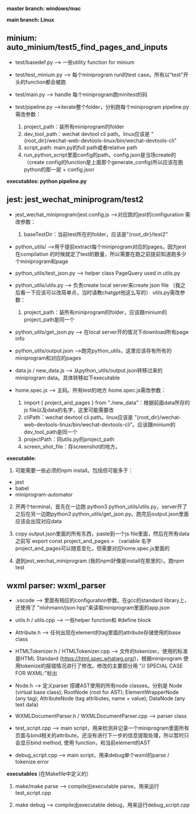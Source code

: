 **master branch: windows/mac**

**main branch: Linux**


## minium: auto_minium/test5_find_pages_and_inputs

* test/basedef.py --> 一些utility function for minium

* test/test_minium.py --> 每个miniprogram run的test case。所有以“test"开头的function都会被跑

* test/main.py --> handle 每个miniprogram跑minitest的码

* test/pipeline.py -->iterate整个folder，分别跑每个miniprogram
pipeline.py 需改参数：
    1. project_path：装所有miniprogram的folder
    2. dev_tool_path：wechat devtool cli path。linux应该是  "{root_dir}/wechat-web-devtools-linux/bin/wechat-devtools-cli"
    3. script_path: main.py的full path或者relative path
    4. run_python_script里面config的path。config.json是当场create的（create config的function是上面那个generate_config)所以应该在跑python的那一层 + config.json

**executables: python pipeline.py**

## jest: jest_wechat_miniprogram/test2

* jest_wechat_miniprogram/jest.config.js -->对应跑的jest的configuration
需改参数：
    1. baseTestDir：当前test所在的folder，应该是"{root_dir}/test2”

* python_utils/ -->用于提前extract每个miniprogram对应的pages。因为jest在compilation 的时候就定了test的数量，所以需要在跑之前提前知道跑多少个miniprogram和page

* python_utils/test_json.py --> helper class PageQuery used in utils.py

* python_utils/utils.py --> 负责create local server来create json file （我之后看一下应该可以改简单点，当时请教chatgpt他这么写的）
utils.py需改参数：
    1. project_path：装所有miniprogram的folder，应该跟minium的project_path是同一个

* python_utils/get_json.py --> 在local server开的情况下download所有page info

* python_utils/output.json -->跑完python_utils，这里应该存有所有的miniprogram和对应的pages

* data.js / new_data.js --> 从python_utils/output.json转移过来的miniprogram data。具体转移如下executable

* home.spec.js --> 主码。所有test的地方
home.spec.js需改参数：
    1. import { project_and_pages } from "./new_data"：根据前面data所存的js file以及data的名字，这里可能需要改
    2. cliPath：wechat devtool cli path。linux应该是  "{root_dir}/wechat-web-devtools-linux/bin/wechat-devtools-cli"。应该跟minium的dev_tool_path是同一个
    3. projectPath：同utils.py的project_path
    4. screen_shot_file：存screenshot的地方。


**executable:**
1. 可能需要一些必须的npm install。包括但可能多于：
 - jest
 - babel
 - miniprogram-automator

2. 开两个terminal，首先在一边跑 python3 python_utils/utils.py，server开了之后在另一边跑python3 python_utils/get_json.py。跑完后output.json里面应该会出现对应data

3. copy output.json里面的所有东西，paste到一个js file里面，然后在所有data之前写 export const project_and_pages = （variable 名字project_and_pages可以随意变化，但需要对应home.spec.js里面的

4. 退到jest_wechat_miniprogram (我的npm好像是install在那里的）。跑npm test

## wxml parser: wxml_parser

* .vscode --> 里面有相应的configuration参数。在gcc的standard library上，还使用了 "nlohmann/json.hpp"来读取miniprogram里面的app.json

* utils.h / utils.cpp --> 一些helper function和 #define block

* Attribute.h --> 任何出现在element的tag里面的attribute存储使用的base class

* HTMLTokenizer.h / HTMLTokenizer.cpp --> 文件的tokenizer。使用的标准是HTML Standard (https://html.spec.whatwg.org/)，根据miniprogram 使用tokenize的报错情况进行了修改。修改的主要部分用 "// SPECIAL CASE FOR WXML:"标出

* Node.h --> 定义parser 搭建AST使用的所有node classes。分别是 Node (virtual base class); RootNode (root for AST); ElementWrapperNode (any tag); AttributeNode (tag attributes, name + value); DataNode (any text data)

* WXMLDocumentParser.h / WXMLDocumentParser.cpp --> parser class

* test_script.cpp --> main script，用来检测并记录一个miniprogram里面所有页面与bind相关的attribute。还没有进行下一步的信息提取处理，所以暂时只会显示bind method, 使用 function，和当前element的AST
  
* debug_script.cpp --> main script，用来debug单个wxml的parse / tokenize error

**executables** (在Makefile中定义的）

1. make/make parse --> compile出executable parse，用来运行test_script.cpp
   
3. make debug --> compile出executable debug，用来运行debug_script.cpp
